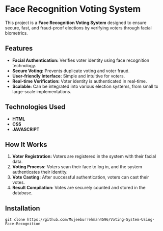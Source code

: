 # Face Recognition Voting System

This project is a **Face Recognition Voting System** designed to ensure secure, fast, and fraud-proof elections by verifying voters through facial biometrics.

## Features
- **Facial Authentication:** Verifies voter identity using face recognition technology.
- **Secure Voting:** Prevents duplicate voting and voter fraud.
- **User-friendly Interface:** Simple and intuitive for voters.
- **Real-time Verification:** Voter identity is authenticated in real-time.
- **Scalable:** Can be integrated into various election systems, from small to large-scale implementations.

## Technologies Used
- **HTML** 
- **CSS** 
- **JAVASCRIPT** 

  
## How It Works
1. **Voter Registration:** Voters are registered in the system with their facial data.
2. **Voting Process:** Voters scan their face to log in, and the system authenticates their identity.
3. **Vote Casting:** After successful authentication, voters can cast their votes.
4. **Result Compilation:** Votes are securely counted and stored in the database.

## Installation

    git clone https://github.com/Mujeeburrehman4596/Voting-System-Using-Face-Recognition




